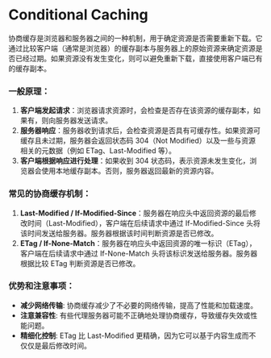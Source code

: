 # Conditional Caching

协商缓存是浏览器和服务器之间的一种机制，用于确定资源是否需要重新下载。它通过比较客户端（通常是浏览器）的缓存副本与服务器上的原始资源来确定资源是否已经过期。如果资源没有发生变化，则可以避免重新下载，直接使用客户端已有的缓存副本。

### 一般原理：

1. **客户端发起请求**：浏览器请求资源时，会检查是否存在该资源的缓存副本，如果有，则向服务器发送请求。
2. **服务器响应**：服务器收到请求后，会检查资源是否具有可缓存性。如果资源可缓存且未过期，服务器会返回状态码 304（Not Modified）以及一些与资源相关的元数据（例如 ETag、Last-Modified 等）。
3. **客户端根据响应进行处理**：如果收到 304 状态码，表示资源未发生变化，浏览器会使用本地缓存副本。否则，服务器返回最新的资源内容。

### 常见的协商缓存机制：

1. **Last-Modified / If-Modified-Since**：服务器在响应头中返回资源的最后修改时间（Last-Modified），客户端在后续请求中通过 If-Modified-Since 头将该时间发送给服务器。服务器根据该时间判断资源是否已修改。
2. **ETag / If-None-Match**：服务器在响应头中返回资源的唯一标识（ETag），客户端在后续请求中通过 If-None-Match 头将该标识发送给服务器。服务器根据比较 ETag 判断资源是否已修改。

### 优势和注意事项：

- **减少网络传输**: 协商缓存减少了不必要的网络传输，提高了性能和加载速度。
- **注意兼容性**: 有些代理服务器可能不正确地处理协商缓存，导致缓存失效或性能问题。
- **精细化控制**: ETag 比 Last-Modified 更精确，因为它可以基于内容生成而不仅仅是最后修改时间。
